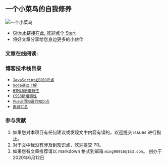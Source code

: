 ## 一个小菜鸟的自我修养

![一个小菜鸟](http://47.103.217.232/public/home.jpg)

- [Github链接在此, 欢迎点个 Start](https://github.com/ming556/vuepress-starter)
- 将好文章分享给您身边更多的小伙伴

### 文章在线阅读:

### 博客技术栈目录
* [ `JavaScript必知知识点`](/web/js/)
* [ `node基础了解`](/node/)
* [ `HTML5新增特性`](/web/html/)
* [ `CSS3新增特性`](/web/css/)
* [ `Vue必须知道的知识点`](/VUE/)
* [ `面试汇总`](/interview/)

### 参与贡献

1. 如果您对本项目有任何建议或发现文中内容有误的，欢迎提交 issues 进行指正。
2. 对于文中我没有涉及到知识点，欢迎提交 PR。
3. 如果您有文章推荐请以 markdown 格式到邮箱 `ming98916@163.com`。
创办于2020年6月12日
